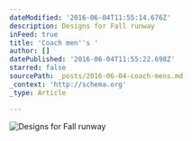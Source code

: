 ```yaml
---
dateModified: '2016-06-04T11:55:14.676Z'
description: Designs for Fall runway
inFeed: true
title: 'Coach men''s '
author: []
datePublished: '2016-06-04T11:55:22.698Z'
starred: false
sourcePath: _posts/2016-06-04-coach-mens.md
_context: 'http://schema.org'
_type: Article

---
```

![Designs for Fall runway](https://the-grid-user-content.s3-us-west-2.amazonaws.com/fc1910d2-0d5e-4b38-a122-8df841ea66a3.jpg)
